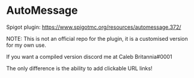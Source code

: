 # AutoMessage


Spigot plugin: https://www.spigotmc.org/resources/automessage.372/

NOTE: This is not an official repo for the plugin, it is a customised version for my own use. 

If you want a compiled version discord me at Caleb Britannia#0001

The only difference is the ability to add clickable URL links!

